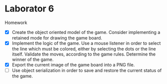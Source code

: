 # Laborator 6
Homework

-[x] Create the object oriented model of the game. Consider implementing a retained mode for drawing the game board.
-[x] Implement the logic of the game. Use a mouse listener in order to select the line which must be colored, either by selecting the dots or the line itself. Validate the moves, according to the game rules. Determine the winner of the game.
-[x] Export the current image of the game board into a PNG file.
-[ ] Use object serialization in order to save and restore the current status of the game.